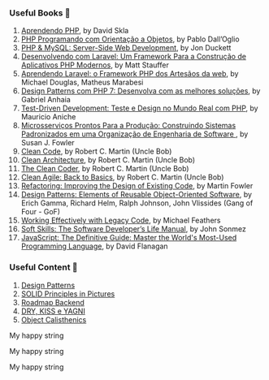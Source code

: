 ### Useful Books 📘
1. [Aprendendo PHP](https://www.amazon.com.br/Tour-C-2nd-Bjarne-Stroustrup/dp/0134997832/ref=sr_1_1?__mk_pt_BR=%C3%85M%C3%85%C5%BD%C3%95%C3%91&crid=1IR5XEA4IMCVQ&dchild=1&keywords=a+tour+of+c%2B%2B&qid=1597129065&sprefix=a+tour+of%2Caps%2C286&sr=8-1](https://www.amazon.com/Aprendendo-PHP-Em-Portuguese-Brasil/dp/8575225189)), by David Skla
2. [PHP Programando com Orientação a Objetos](https://www.amazon.com.br/PHP-Programando-com-Orienta%C3%A7%C3%A3o-Objetos-ebook/dp/B07G9PQJQR), by Pablo Dall’Oglio
3. [PHP & MySQL: Server-Side Web Development](https://www.amazon.com.br/PHP-MySQL-Server-side-Web-Development/dp/1119149223?source=ps-sl-shoppingads-lpcontext&psc=1&smid=A1ZZFT5FULY4LN), by Jon Duckett
4. [Desenvolvendo com Laravel: Um Framework Para a Construção de Aplicativos PHP Modernos](https://www.amazon.com.br/Desenvolvendo-Laravel-Framework-Constru%C3%A7%C3%A3o-Aplicativos/dp/8575225677/ref=asc_df_8575225677/?tag=googleshopp00-20&linkCode=df0&hvadid=379748659420&hvpos=&hvnetw=g&hvrand=8639817293522472754&hvpone=&hvptwo=&hvqmt=&hvdev=c&hvdvcmdl=&hvlocint=&hvlocphy=1031785&hvtargid=pla-812887615577&psc=1), by Matt Stauffer
5. [Aprendendo Laravel: o Framework PHP dos Artesãos da web](https://www.amazon.com.br/Aprendendo-Laravel-Framework-PHP-Artes%C3%A3os/dp/8575226282/ref=asc_df_8575226282/?tag=googleshopp00-20&linkCode=df0&hvadid=379748659420&hvpos=&hvnetw=g&hvrand=8639817293522472754&hvpone=&hvptwo=&hvqmt=&hvdev=c&hvdvcmdl=&hvlocint=&hvlocphy=1031785&hvtargid=pla-812887615617&psc=1), by Michael Douglas, Matheus Marabesi
6. [Design Patterns com PHP 7: Desenvolva com as melhores soluções](https://www.amazon.com.br/Design-Patterns-com-PHP-Desenvolva-ebook/dp/B07DNGL43S), by Gabriel Anhaia
7. [Test-Driven Development: Teste e Design no Mundo Real com PHP](https://www.amazon.com.br/Test-Driven-Development-Teste-Design-Mundo-ebook/dp/B019P7N0R8/ref=sr_1_1?__mk_pt_BR=%C3%85M%C3%85%C5%BD%C3%95%C3%91&crid=3C7WQ1J5LA1EH&keywords=tdd+php&qid=1651064137&sprefix=tdd+php%2Caps%2C299&sr=8-1), by Mauricio Aniche
8. [Microsserviços Prontos Para a Produção: Construindo Sistemas Padronizados em uma Organização de Engenharia de Software ](https://www.amazon.com.br/Microsservi%C3%A7os-Prontos-Para-Produ%C3%A7%C3%A3o-Padronizados/dp/8575226215/ref=pd_sbs_sccl_3_3/134-0153907-3537337?pd_rd_w=M08an&pf_rd_p=cd87be50-d82a-47b7-ba72-5e5ad9968f57&pf_rd_r=KGC9TX6WEMKC9P8ZKF54&pd_rd_r=506ea7d0-f1f2-4ed6-8e79-e8d4514feb15&pd_rd_wg=i3zaE&pd_rd_i=8575226215&psc=1), by Susan J. Fowler
9. [Clean Code](https://www.amazon.com.br/Clean-Code-Handbook-Software-Craftsmanship/dp/0132350882/ref=pd_day0_14_13?_encoding=UTF8&pd_rd_i=0132350882&pd_rd_r=3c78913f-2d33-4f25-946b-9f02b03e273e&pd_rd_w=w0mzy&pd_rd_wg=3bL6K&pf_rd_p=c4c4ce2a-5c19-402b-95c2-78b460af9127&pf_rd_r=WYY9E2E4CC6DXHS6XTX1&psc=1&refRID=WYY9E2E4CC6DXHS6XTX1), by Robert C. Martin (Uncle Bob)
10. [Clean Architecture](https://www.amazon.com.br/Clean-Architecture-Craftsmans-Software-Structure/dp/0134494164/ref=pd_bxgy_img_2/130-2934139-4618003?_encoding=UTF8&pd_rd_i=0134494164&pd_rd_r=07491272-a6d1-47bc-a4e3-32d9115de12e&pd_rd_w=9Qpx4&pd_rd_wg=JkbWa&pf_rd_p=cfb8196f-900f-4d57-8879-02619d5aab28&pf_rd_r=024KJ9B8B0K10JP0MFSS&psc=1&refRID=024KJ9B8B0K10JP0MFSS), by Robert C. Martin (Uncle Bob)
11. [The Clean Coder](https://www.amazon.com.br/Clean-Coder-Conduct-Professional-Programmers-ebook/dp/B0050JLC9Y/ref=sr_1_2?__mk_pt_BR=%C3%85M%C3%85%C5%BD%C3%95%C3%91&dchild=1&keywords=the+clean+coder&qid=1597129738&sr=8-2), by Robert C. Martin (Uncle Bob)
12. [Clean Agile: Back to Basics](https://www.amazon.com.br/Clean-Agile-Robert-C-Martin/dp/0135781868), by Robert C. Martin (Uncle Bob)
13. [Refactoring: Improving the Design of Existing Code](https://www.amazon.com.br/Refactoring-Improving-Design-Existing-Code/dp/0134757599), by Martin Fowler
14. [Design Patterns: Elements of Reusable Object-Oriented Software](https://www.amazon.com.br/Design-Patterns-Elements-Reusable-Object-Oriented/dp/0201633612/ref=pd_day0_14_8?_encoding=UTF8&pd_rd_i=0201633612&pd_rd_r=3c78913f-2d33-4f25-946b-9f02b03e273e&pd_rd_w=w0mzy&pd_rd_wg=3bL6K&pf_rd_p=c4c4ce2a-5c19-402b-95c2-78b460af9127&pf_rd_r=WYY9E2E4CC6DXHS6XTX1&psc=1&refRID=WYY9E2E4CC6DXHS6XTX1), by Erich Gamma, Richard Helm, Ralph Johnson, John Vlissides (Gang of Four - GoF)
15. [Working Effectively with Legacy Code](https://www.amazon.com.br/Working-Effectively-Legacy-Michael-Feathers/dp/0131177052), by Michael Feathers
16. [Soft Skills: The Software Developer’s Life Manual](https://www.amazon.com.br/Soft-Skills-Software-Developers-Manual/dp/1617292397), by John Sonmez
17. [JavaScript: The Definitive Guide: Master the World's Most-Used Programming Language](https://www.scribd.com/book/461623773/JavaScript-The-Definitive-Guide-Master-the-World-s-Most-Used-Programming-Language?utm_medium=cpc&utm_source=google_search&utm_campaign=3Q_Google_DSA_NB_RoW&utm_term=&utm_device=c&gclid=Cj0KCQjwwJuVBhCAARIsAOPwGARPU3fXq3iAudaiVjfZTS9p-kdO0MvO8jwOCH9rcYY-IuafKYbdGFIaAmedEALw_wcB), by David Flanagan

### Useful Content 🔗
1. [Design Patterns](https://refactoring.guru/design-patterns)
2. [SOLID Principles in Pictures](https://medium.com/backticks-tildes/the-s-o-l-i-d-principles-in-pictures-b34ce2f1e898)
3. [Roadmap Backend](https://roadmap.sh/backend)
4. [DRY, KISS e YAGNI](https://vinioolvrs.medium.com/conhe%C3%A7a-os-princ%C3%ADpios-dry-kiss-e-yagni-9fc4ab46b0b9)
5. [Object Calisthenics](https://dev.to/tadeubdev/object-calisthenics-with-php-en-2h4p)

 
 My happy string 
 
 My happy string 
 
 My happy string 
